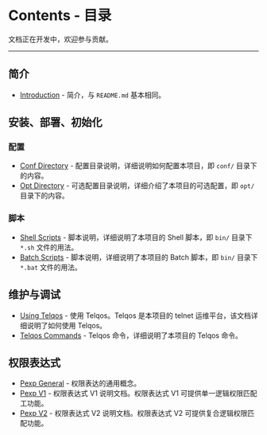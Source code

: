 # Contents - 目录

文档正在开发中，欢迎参与贡献。

--- 

## 简介

- [Introduction](./Introduction.md) - 简介，与 `README.md` 基本相同。

## 安装、部署、初始化

### 配置

- [Conf Directory](./ConfDirectory.md) - 配置目录说明，详细说明如何配置本项目，即 `conf/` 目录下的内容。
- [Opt Directory](./OptDirectory.md) - 可选配置目录说明，详细介绍了本项目的可选配置，即 `opt/` 目录下的内容。

### 脚本

- [Shell Scripts](./ShellScripts.md) - 脚本说明，详细说明了本项目的 Shell 脚本，即 `bin/` 目录下 `*.sh` 文件的用法。
- [Batch Scripts](./BatchScripts.md) - 脚本说明，详细说明了本项目的 Batch 脚本，即 `bin/` 目录下 `*.bat` 文件的用法。

## 维护与调试

- [Using Telqos](./UsingTelqos.md) - 使用 Telqos。Telqos 是本项目的 telnet 运维平台，该文档详细说明了如何使用 Telqos。
- [Telqos Commands](./TelqosCommands.md) - Telqos 命令，详细说明了本项目的 Telqos 命令。

## 权限表达式

- [Pexp General](./PexpGeneral.md) - 权限表达的通用概念。
- [Pexp V1](./PexpV1.md) - 权限表达式 V1 说明文档。权限表达式 V1 可提供单一逻辑权限匹配工功能。
- [Pexp V2](./PexpV2.md) - 权限表达式 V2 说明文档。权限表达式 V2 可提供复合逻辑权限匹配功能。
